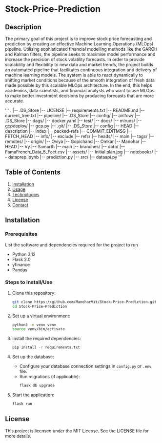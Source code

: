 # Stock-Price-Prediction

## Description
The primary goal of this project is to improve stock price forecasting and prediction by creating an effective Machine Learning Operations (MLOps) pipeline. Utilising sophisticated financial modelling methods like the GARCH and Kalman filters, the pipeline seeks to maximise model performance and increase the precision of stock volatility forecasts. In order to provide scalability and flexibility to new data and market trends, the project builds an automated pipeline that facilitates continuous integration and delivery of machine learning models. The system is able to react dynamically to shifting market conditions because of the smooth integration of fresh data made possible by this scalable MLOps architecture. In the end, this helps academics, data scientists, and financial analysts who want to use MLOps to make better investment decisions by producing forecasts that are more accurate.

'''
    .
    |-- .DS_Store
    |-- LICENSE
    |-- requirements.txt
    |-- README.md
    |-- current_tree.txt
    |-- pipeline/
        |-- .DS_Store
        |-- config/
        |-- airlfow/
            |-- .DS_Store
            |-- dags/
                |-- docker.yaml
    |-- test/
    |-- docs/
    |-- mlruns/
    |-- gcpdeploy/
        |-- gcp.py
    |-- .git/
        |-- .DS_Store
        |-- config
        |-- HEAD
        |-- description
        |-- index
        |-- packed-refs
        |-- COMMIT_EDITMSG
        |-- FETCH_HEAD
        |-- info/
            |-- exclude
        |-- refs/
            |-- heads/
                |-- main
            |-- tags/
            |-- remotes/
                |-- origin/
                    |-- Oviya
                    |-- Gopichand
                    |-- Omkar
                    |-- Manohar
                    |-- HEAD
                    |-- Vy
                    |-- Samarth
                    |-- main
        |-- branches/
    |-- data/
        |-- FamaFrench_Data_5_Fact.csv
    |-- assets/
        |-- Initial plan.jpg
    |-- notebooks/
        |-- dataprep.ipynb
        |-- prediction.py
    |-- src/
        |-- dataapi.py
'''

## Table of Contents
1. [Installation](#installation)
2. [Usage](#usage)
3. [Technologies](#technologies)
4. [License](#license)
5. [Contact](#contact)

## Installation

### Prerequisites
List the software and dependencies required for the project to run
- Python 3.12
- Flask 2.0
- yfinance
- Pandas

### Steps to Install/Use

1. Clone this repository:
    ```bash
    git clone https://github.com/ManoharVit/Stock-Price-Prediction.git
    cd Stock-Price-Prediction
    ```

2. Set up a virtual environment:
    ```bash
    python3 -m venv venv
    source venv/bin/activate
    ```

3. Install the required dependencies:
    ```bash
    pip install -r requirements.txt
    ```

4. Set up the database:
    - Configure your database connection settings in `config.py` or `.env` file.
    - Run migrations (if applicable):
        ```bash
        flask db upgrade
        ```

5. Start the application:
    ```bash
    flask run
    ```

## License
This project is licensed under the MIT License. See the LICENSE file for more details.

